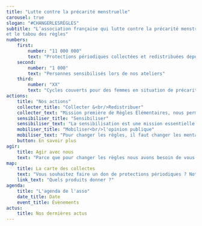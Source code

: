 ```yaml
---
title: "Lutte contre la précarité menstruelle"
carousel: true
slogan: "#CHANGERLESRÈGLES"
subtitle: "L’association française qui lutte contre la précarité menstruelle 
et le tabou des règles"
numbers:
    first:
        number: "11 000 000"
        text: "Protections périodiques collectées et redistribuées depuis 2015"
    second:
        number: "1 000"
        text: "Personnes sensibilisés lors de nos ateliers"
    third:
        number: "XX"
        text: "Cycles couverts pour des femmes en situation de précarité menstruelle"
actions:
    title: "Nos actions"
    collecter_title: "Collecter &<br/>Redistribuer"
    collecter_text: "Mission première de Règles Élémentaires, nous permettons à tout un chacun d’organiser sa propre collecte de protections périodiques, nous assurons ensuite la redistribution via nos associations partenaires à travers tout le territoire français."
    sensibiliser_title: "Sensibiliser"
    sensibiliser_text: "La sensibilisation est une mission essentielle et chère à notre association. Un de nos objectifs : briser le tabou des règles, et cela passe par la parole, l’éducation, l’information. Par le biais d’ateliers, d’événements, d’interventions, ou de création de contenus, nous mettons notre expertise au service de la sensibilisation."
    mobiliser_title: "Mobiliser<br/>l'opinion publique"
    mobiliser_text: "Pour changer les règles, il faut changer les mentalités et les lois ! À travers nos actions de plaidoyer et prises de paroles, nous contribuons à faire bouger les lignes pour plus d’égalité."
    button: En savoir plus
agir:
    title: Agir avec nous
    text: "Parce que pour changer les règles nous avons besoin de vous tous·tes, engagez-vous à nos côtés le temps d’une collecte, d’une redistribution, d’un partenariat ou plus si affinités ! Découvrez comment contribuer selon que vous soyez…"
map:
    title: La carte des collectes
    text: "Vous souhaitez faire un don de protections périodiques ? Notre carte interactive vous renseigne sur tous les points de collecte autour de vous ! Vous pouvez utiliser la barre de recherche pour trouver la boîte à dons la plus proche de vous : changer les règles devient un jeu d’enfant ;)"
    link_text: "Quels produits donner ?"
agenda:
    title: "L'agenda de l'asso"
    date_title: Date
    event_title: Évènements
actus:
    title: Nos dernières actus
---
```


